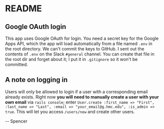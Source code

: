 # README

## Google OAuth login

This app uses Google OAuth for login. You need a secret key for the Google Apps
API, which the app will load automatically from a file named `.env` in the root
directory. We can't commit the keys to GitHub. I sent out the contents of
`.env` on the Slack `#general` channel. You can create that file in the root
dir and forget about it; I put it in `.gitignore` so it won't be committed.

## A note on logging in

Users will only be allowed to login if a user with a corresponding email already
exists. Right now **you will need to manually create a user with your own email**
via `rails console`; enter `User.create :first_name => "First", :last_name => "Last",
:email => "your_email@g.hmc.edu", :is_admin => true`.  This will let you access
`/users/new` and create other users.

-- Spencer
